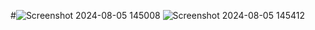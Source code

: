 #![Screenshot 2024-08-05 145008](https://github.com/user-attachments/assets/76968c7b-0def-4c40-b1dd-0914eec2ca46)
![Screenshot 2024-08-05 145412](https://github.com/user-attachments/assets/8ca253ff-7a1e-4a64-8683-73f5717a7647)
